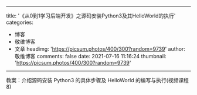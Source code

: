 
---
title: '《从0到1学习后端开发》之源码安装Python3及其HelloWorld的执行'
categories: 
 - 博客
 - 敬维博客
 - 文章
headimg: 'https://picsum.photos/400/300?random=9739'
author: 敬维博客
comments: false
date: 2021-07-16 11:16:24
thumbnail: 'https://picsum.photos/400/300?random=9739'
---

<div>   
教案：介绍源码安装 Python3 的具体步骤及 HelloWorld 的编写与执行(视频课程8)  
</div>
            